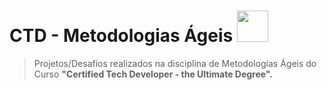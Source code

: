 # CTD - Metodologias Ágeis <img src="https://lh3.googleusercontent.com/f46fJmiCICHCdshX7B0XNnEN8oVjqdmtQXqplJodS8E_HcQDlgmvMGodxyCMdMreFXSb=s85" height="50px" width= "50px">


>Projetos/Desafios realizados na disciplina de Metodologias Ágeis do Curso
> **"Certified Tech Developer - the Ultimate Degree".**
